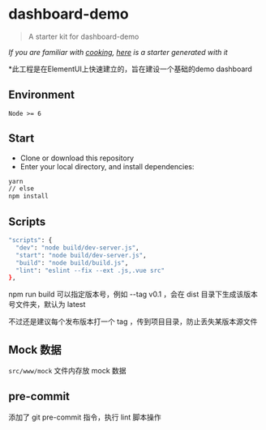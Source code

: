 # dashboard-demo

> A starter kit for dashboard-demo

*If you are familiar with [cooking](https://github.com/elemefe/cooking), [here](https://github.com/ElementUI/element-cooking-starter) is a starter generated with it*

*此工程是在ElementUI上快速建立的，旨在建设一个基础的demo dashboard

## Environment

`Node >= 6`

## Start

 - Clone or download this repository
 - Enter your local directory, and install dependencies:

``` bash
yarn
// else
npm install
```

## Scripts

``` bash
"scripts": {
  "dev": "node build/dev-server.js",
  "start": "node build/dev-server.js",
  "build": "node build/build.js",
  "lint": "eslint --fix --ext .js,.vue src"
},
```

npm run build 可以指定版本号，例如 --tag v0.1 ，会在 dist 目录下生成该版本号文件夹，默认为 latest

不过还是建议每个发布版本打一个 tag ，传到项目目录，防止丢失某版本源文件

## Mock 数据

`src/www/mock` 文件内存放 mock 数据

## pre-commit

添加了 git pre-commit 指令，执行 lint 脚本操作
